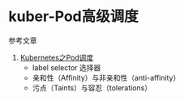 # kuber-Pod高级调度

参考文章

1. [Kubernetes之Pod调度](http://dockone.io/article/2635)
    - label selector 选择器
    - 亲和性（Affinity）与非亲和性（anti-affinity）
    - 污点（Taints）与容忍（tolerations）

